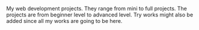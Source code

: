 My web development projects. They range from mini to full projects.
The projects are from beginner level to advanced level.
Try works might also be added since all my works are going to be here. 
